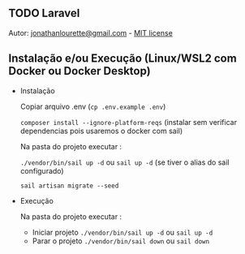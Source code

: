 ## TODO Laravel 

Autor: jonathanlourette@gmail.com - [MIT license](https://opensource.org/licenses/MIT)

## Instalação e/ou Execução  (Linux/WSL2 com Docker ou Docker Desktop)

* Instalação
    
    Copiar arquivo .env (`cp .env.example .env`)

    `composer install --ignore-platform-reqs` (instalar sem verificar dependencias pois usaremos o docker com  sail)
    
    Na pasta do projeto executar : 

    `./vendor/bin/sail up -d` ou `sail up -d` (se tiver o alias do sail configurado)

    `sail artisan migrate --seed`

* Execução

    Na pasta do projeto executar :
    * Iniciar projeto `./vendor/bin/sail up -d` ou `sail up -d`
    * Parar o projeto `./vendor/bin/sail down` ou `sail down`